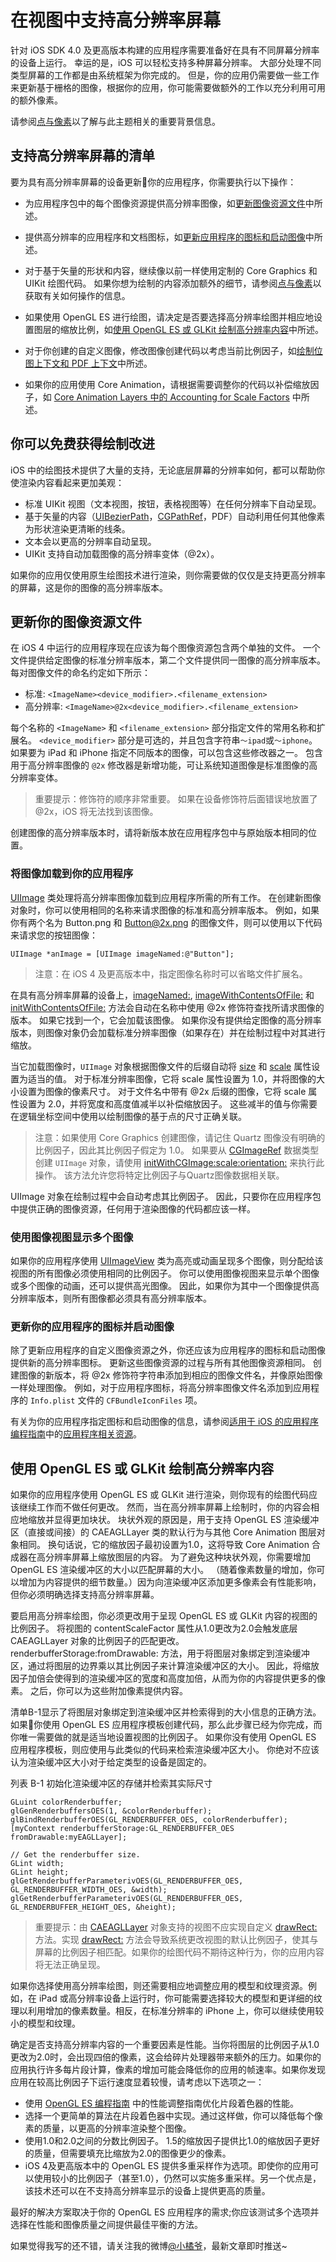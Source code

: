 # 在视图中支持高分辨率屏幕

针对 iOS SDK 4.0 及更高版本构建的应用程序需要准备好在具有不同屏幕分辨率的设备上运行。 幸运的是，iOS 可以轻松支持多种屏幕分辨率。 大部分处理不同类型屏幕的工作都是由系统框架为你完成的。 但是，你的应用仍需要做一些工作来更新基于栅格的图像，根据你的应用，你可能需要做额外的工作以充分利用可用的额外像素。

请参阅[点与像素](https://developer.apple.com/library/content/documentation/2DDrawing/Conceptual/DrawingPrintingiOS/GraphicsDrawingOverview/GraphicsDrawingOverview.html#//apple_ref/doc/uid/TP40010156-CH14-SW7)以了解与此主题相关的重要背景信息。

## 支持高分辨率屏幕的清单

要为具有高分辨率屏幕的设备更新你的应用程序，你需要执行以下操作：

- 为应用程序包中的每个图像资源提供高分辨率图像，如[更新图像资源文件](https://developer.apple.com/library/content/documentation/2DDrawing/Conceptual/DrawingPrintingiOS/SupportingHiResScreensInViews/SupportingHiResScreensInViews.html#//apple_ref/doc/uid/TP40010156-CH15-SW8)中所述。

- 提供高分辨率的应用程序和文档图标，如[更新应用程序的图标和启动图像](https://developer.apple.com/library/content/documentation/2DDrawing/Conceptual/DrawingPrintingiOS/SupportingHiResScreensInViews/SupportingHiResScreensInViews.html#//apple_ref/doc/uid/TP40010156-CH15-SW2)中所述。

- 对于基于矢量的形状和内容，继续像以前一样使用定制的 Core Graphics 和 UIKit 绘图代码。 如果你想为绘制的内容添加额外的细节，请参阅[点与像素](https://developer.apple.com/library/content/documentation/2DDrawing/Conceptual/DrawingPrintingiOS/GraphicsDrawingOverview/GraphicsDrawingOverview.html#//apple_ref/doc/uid/TP40010156-CH14-SW7)以获取有关如何操作的信息。

- 如果使用 OpenGL ES 进行绘图，请决定是否要选择高分辨率绘图并相应地设置图层的缩放比例，如[使用 OpenGL ES 或 GLKit 绘制高分辨率内容](https://developer.apple.com/library/content/documentation/2DDrawing/Conceptual/DrawingPrintingiOS/SupportingHiResScreensInViews/SupportingHiResScreensInViews.html#//apple_ref/doc/uid/TP40010156-CH15-SW11)中所述。

- 对于你创建的自定义图像，修改图像创建代码以考虑当前比例因子，如[绘制位图上下文和 PDF 上下文](https://developer.apple.com/library/content/documentation/2DDrawing/Conceptual/DrawingPrintingiOS/GraphicsDrawingOverview/GraphicsDrawingOverview.html#//apple_ref/doc/uid/TP40010156-CH14-SW22)中所述。

- 如果你的应用使用 Core Animation，请根据需要调整你的代码以补偿缩放因子，如 [Core Animation Layers 中的 Accounting for Scale Factors](https://developer.apple.com/library/content/documentation/2DDrawing/Conceptual/DrawingPrintingiOS/GraphicsDrawingOverview/GraphicsDrawingOverview.html#//apple_ref/doc/uid/TP40010156-CH14-SW37) 中所述。

## 你可以免费获得绘制改进

iOS 中的绘图技术提供了大量的支持，无论底层屏幕的分辨率如何，都可以帮助你使渲染内容看起来更加美观：

- 标准 UIKit 视图（文本视图，按钮，表格视图等）在任何分辨率下自动呈现。
- 基于矢量的内容（[UIBezierPath](https://developer.apple.com/documentation/uikit/uibezierpath)，[CGPathRef](https://developer.apple.com/documentation/coregraphics/cgpath)，PDF）自动利用任何其他像素为形状渲染更清晰的线条。
- 文本会以更高的分辨率自动呈现。
- UIKit 支持自动加载图像的高分辨率变体（@2x）。 

如果你的应用仅使用原生绘图技术进行渲染，则你需要做的仅仅是支持更高分辨率的屏幕，这是你的图像的高分辨率版本。

## 更新你的图像资源文件

在 iOS 4 中运行的应用程序现在应该为每个图像资源包含两个单独的文件。 一个文件提供给定图像的标准分辨率版本，第二个文件提供同一图像的高分辨率版本。 每对图像文件的命名约定如下所示：

- 标准: `<ImageName><device_modifier>.<filename_extension>`
- 高分辨率: `<ImageName>@2x<device_modifier>.<filename_extension>`

每个名称的 `<ImageName>` 和 `<filename_extension>` 部分指定文件的常用名称和扩展名。 `<device_modifier>` 部分是可选的，并且包含字符串`〜ipad`或`〜iphone`。 如果要为 iPad 和 iPhone 指定不同版本的图像，可以包含这些修改器之一。 包含用于高分辨率图像的 `@2x` 修改器是新增功能，可让系统知道图像是标准图像的高分辨率变体。

> 重要提示：修饰符的顺序非常重要。 如果在设备修饰符后面错误地放置了 @2x，iOS 将无法找到该图像。

创建图像的高分辨率版本时，请将新版本放在应用程序包中与原始版本相同的位置。

### 将图像加载到你的应用程序

[UIImage](https://developer.apple.com/documentation/uikit/uiimage) 类处理将高分辨率图像加载到应用程序所需的所有工作。 在创建新图像对象时，你可以使用相同的名称来请求图像的标准和高分辨率版本。 例如，如果你有两个名为 Button.png 和 Button@2x.png 的图像文件，则可以使用以下代码来请求您的按钮图像：

```
UIImage *anImage = [UIImage imageNamed:@"Button"];
```

> 注意：在 iOS 4 及更高版本中，指定图像名称时可以省略文件扩展名。

在具有高分辨率屏幕的设备上，[imageNamed:](https://developer.apple.com/documentation/uikit/uiimage/1624146-imagenamed), [imageWithContentsOfFile:](https://developer.apple.com/documentation/uikit/uiimage/1624123-imagewithcontentsoffile) 和 [initWithContentsOfFile:](https://developer.apple.com/documentation/uikit/uiimage/1624112-init) 方法会自动在名称中使用 @2x 修饰符查找所请求图像的版本。 如果它找到一个，它会加载该图像。 如果你没有提供给定图像的高分辨率版本，则图像对象仍会加载标准分辨率图像（如果存在）并在绘制过程中对其进行缩放。

当它加载图像时，`UIImage` 对象根据图像文件的后缀自动将 [size](https://developer.apple.com/documentation/uikit/uiimage/1624105-size) 和 [scale](https://developer.apple.com/documentation/uikit/uiimage/1624110-scale) 属性设置为适当的值。 对于标准分辨率图像，它将 scale 属性设置为 1.0，并将图像的大小设置为图像的像素尺寸。 对于文件名中带有 @2x 后缀的图像，它将 scale 属性设置为 2.0，并将宽度和高度值减半以补偿缩放因子。 这些减半的值与你需要在逻辑坐标空间中使用以绘制图像的基于点的尺寸正确关联。

> 注意：如果使用 Core Graphics 创建图像，请记住 Quartz 图像没有明确的比例因子，因此其比例因子假定为 1.0。 如果要从 [CGImageRef](https://developer.apple.com/documentation/coregraphics/cgimageref) 数据类型创建 `UIImage` 对象，请使用 [initWithCGImage:scale:orientation:](https://developer.apple.com/documentation/uikit/uiimage/1624091-initwithcgimage) 来执行此操作。 该方法允许您将特定比例因子与Quartz图像数据相关联。

UIImage 对象在绘制过程中会自动考虑其比例因子。 因此，只要你在应用程序包中提供正确的图像资源，任何用于渲染图像的代码都应该一样。

### 使用图像视图显示多个图像

如果你的应用程序使用 [UIImageView](https://developer.apple.com/documentation/uikit/uiimageview) 类为高亮或动画呈现多个图像，则分配给该视图的所有图像必须使用相同的比例因子。 你可以使用图像视图来显示单个图像或多个图像的动画，还可以提供高光图像。 因此，如果你为其中一个图像提供高分辨率版本，则所有图像都必须具有高分辨率版本。

### 更新你的应用程序的图标并启动图像

除了更新应用程序的自定义图像资源之外，你还应该为应用程序的图标和启动图像提供新的高分辨率图标。 更新这些图像资源的过程与所有其他图像资源相同。 创建图像的新版本，将 @2x 修饰符字符串添加到相应的图像文件名，并像原始图像一样处理图像。 例如，对于应用程序图标，将高分辨率图像文件名添加到应用程序的 `Info.plist` 文件的 `CFBundleIconFiles` 项。

有关为你的应用程序指定图标和启动图像的信息，请参阅[适用于 iOS 的应用程序编程指南](https://developer.apple.com/library/content/documentation/iPhone/Conceptual/iPhoneOSProgrammingGuide/Introduction/Introduction.html#//apple_ref/doc/uid/TP40007072)中的[应用程序相关资源](https://developer.apple.com/library/content/documentation/iPhone/Conceptual/iPhoneOSProgrammingGuide/Inter-AppCommunication/Inter-AppCommunication.html#//apple_ref/doc/uid/TP40007072-CH6)。

## 使用 OpenGL ES 或 GLKit 绘制高分辨率内容

如果你的应用程序使用 OpenGL ES 或 GLKit 进行渲染，则你现有的绘图代码应该继续工作而不做任何更改。 然而，当在高分辨率屏幕上绘制时，你的内容会相应地缩放并显得更加块状。 块状外观的原因是，用于支持 OpenGL ES 渲染缓冲区（直接或间接）的 CAEAGLLayer 类的默认行为与其他 Core Animation 图层对象相同。 换句话说，它的缩放因子最初设置为1.0，这将导致 Core Animation 合成器在高分辨率屏幕上缩放图层的内容。 为了避免这种块状外观，你需要增加 OpenGL ES 渲染缓冲区的大小以匹配屏幕的大小。 （随着像素数量的增加，你可以增加为内容提供的细节数量。）因为向渲染缓冲区添加更多像素会有性能影响，但你必须明确选择支持高分辨率屏幕。

要启用高分辨率绘图，你必须更改用于呈现 OpenGL ES 或 GLKit 内容的视图的比例因子。 将视图的 contentScaleFactor 属性从1.0更改为2.0会触发底层 CAEAGLLayer 对象的比例因子的匹配更改。 renderbufferStorage:fromDrawable: 方法，用于将图层对象绑定到渲染缓冲区，通过将图层的边界乘以其比例因子来计算渲染缓冲区的大小。 因此，将缩放因子加倍会使得到的渲染缓冲区的宽度和高度加倍，从而为你的内容提供更多的像素。 之后，你可以为这些附加像素提供内容。

清单B-1显示了将图层对象绑定到渲染缓冲区并检索得到的大小信息的正确方法。 如果你使用 OpenGL ES 应用程序模板创建代码，那么此步骤已经为你完成，而你唯一需要做的就是适当地设置视图的比例因子。 如果你没有使用 OpenGL ES 应用程序模板，则应使用与此类似的代码来检索渲染缓冲区大小。 你绝对不应该认为渲染缓冲区大小对于给定类型的设备是固定的。

列表 B-1 初始化渲染缓冲区的存储并检索其实际尺寸
```
GLuint colorRenderbuffer;
glGenRenderbuffersOES(1, &colorRenderbuffer);
glBindRenderbufferOES(GL_RENDERBUFFER_OES, colorRenderbuffer);
[myContext renderbufferStorage:GL_RENDERBUFFER_OES fromDrawable:myEAGLLayer];
 
// Get the renderbuffer size.
GLint width;
GLint height;
glGetRenderbufferParameterivOES(GL_RENDERBUFFER_OES, GL_RENDERBUFFER_WIDTH_OES, &width);
glGetRenderbufferParameterivOES(GL_RENDERBUFFER_OES, GL_RENDERBUFFER_HEIGHT_OES, &height);
```

> 重要提示：由 [CAEAGLLayer](https://developer.apple.com/documentation/quartzcore/caeagllayer) 对象支持的视图不应实现自定义 [drawRect:](https://developer.apple.com/documentation/uikit/uiview/1622529-drawrect) 方法。实现 [drawRect:](https://developer.apple.com/documentation/uikit/uiview/1622529-drawrect) 方法会导致系统更改视图的默认比例因子，使其与屏幕的比例因子相匹配。如果你的绘图代码不期待这种行为，你的应用内容将无法正确呈现。

如果你选择使用高分辨率绘图，则还需要相应地调整应用的模型和纹理资源。例如，在 iPad 或高分辨率设备上运行时，你可能需要选择较大的模型和更详细的纹理以利用增加的像素数量。相反，在标准分辨率的 iPhone 上，你可以继续使用较小的模型和纹理。

确定是否支持高分辨率内容的一个重要因素是性能。当你将图层的比例因子从1.0更改为2.0时，会出现四倍的像素，这会给碎片处理器带来额外的压力。如果你的应用执行许多每片段计算，像素的增加可能会降低你的应用的帧速率。如果你发现应用在较高比例因子下运行速度显着较慢，请考虑以下选项之一：

- 使用 [OpenGL ES 编程指南](https://developer.apple.com/library/content/documentation/3DDrawing/Conceptual/OpenGLES_ProgrammingGuide/Introduction/Introduction.html#//apple_ref/doc/uid/TP40008793) 中的性能调整指南优化片段着色器的性能。
- 选择一个更简单的算法在片段着色器中实现。通过这样做，你可以降低每个像素的质量，以更高的分辨率渲染整个图像。
- 使用1.0和2.0之间的分数比例因子。 1.5的缩放因子提供比1.0的缩放因子更好的质量，但需要填充比缩放为2.0的图像更少的像素。
- iOS 4及更高版本中的 OpenGL ES 提供多重采样作为选项。即使你的应用可以使用较小的比例因子（甚至1.0），仍然可以实施多重采样。另一个优点是，该技术还可以在不支持高分辨率显示的设备上提供更高的质量。

最好的解决方案取决于你的 OpenGL ES 应用程序的需求;你应该测试多个选项并选择在性能和图像质量之间提供最佳平衡的方法。

如果觉得我写的还不错，请关注我的微博[@小橘爷](http://weibo.com/yanghaoyu0225)，最新文章即时推送~